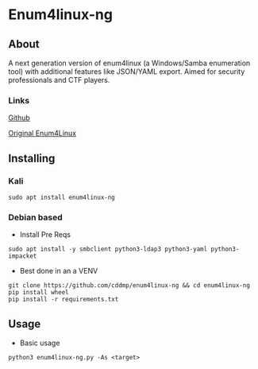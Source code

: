 # Enum4linux-ng

## About

A next generation version of enum4linux (a Windows/Samba enumeration tool) with additional features like JSON/YAML export. Aimed for security professionals and CTF players.

### Links

[Github](https://github.com/cddmp/enum4linux-ng)

[Original Enum4Linux](https://github.com/CiscoCXSecurity/enum4linux)

## Installing

### Kali

```
sudo apt install enum4linux-ng
```

### Debian based

* Install Pre Reqs

```
sudo apt install -y smbclient python3-ldap3 python3-yaml python3-impacket
```

* Best done in an a VENV

```
git clone https://github.com/cddmp/enum4linux-ng && cd enum4linux-ng
pip install wheel
pip install -r requirements.txt
```

## Usage

* Basic usage

```
python3 enum4linux-ng.py -As <target>
```

